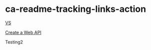 # ca-readme-tracking-links-action

[VS](https://visualstudio.com/?WT.mc_id=actions-testing_actions-shboyer)

[Create a Web API](https://docs.microsoft.com/aspnet/core/tutorials/first-web-api?view=aspnetcore-3.1&tabs=visual-studio&WT.mc_id=actions-testing_actions-shboyer)

Testing2
